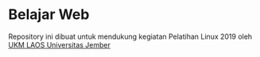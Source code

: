 # Belajar Web

Repository ini dibuat untuk mendukung kegiatan Pelatihan Linux 2019 oleh [UKM LAOS Universitas Jember](https://laos.ilkom.unej.ac.id)